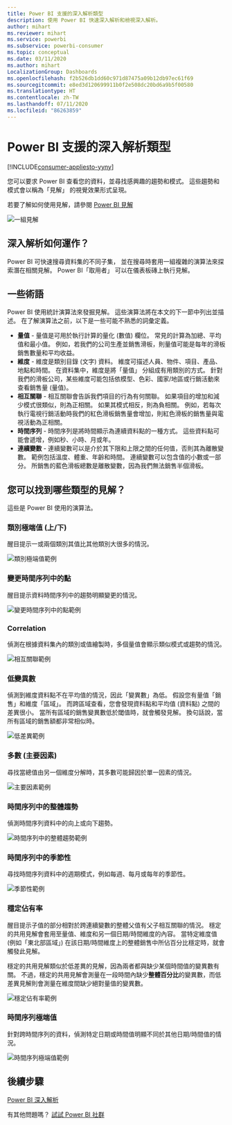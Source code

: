 ```yaml
---
title: Power BI 支援的深入解析類型
description: 使用 Power BI 快速深入解析和檢視深入解析。
author: mihart
ms.reviewer: mihart
ms.service: powerbi
ms.subservice: powerbi-consumer
ms.topic: conceptual
ms.date: 03/11/2020
ms.author: mihart
LocalizationGroup: Dashboards
ms.openlocfilehash: f2b526db1dd60c971d87475a09b12db97ec61f69
ms.sourcegitcommit: e8ed3d120699911b0f2e508dc20bd6a9b5f00580
ms.translationtype: HT
ms.contentlocale: zh-TW
ms.lasthandoff: 07/11/2020
ms.locfileid: "86263859"
---
```

# <a name="types-of-insights-supported-by-power-bi"></a>Power BI 支援的深入解析類型

[!INCLUDE[consumer-appliesto-yyny](../includes/consumer-appliesto-yyny.md)]

您可以要求 Power BI 查看您的資料，並尋找感興趣的趨勢和模式。 這些趨勢和模式會以稱為「見解」  的視覺效果形式呈現。 

若要了解如何使用見解，請參閱 [Power BI 見解](end-user-insights.md)

![一組見解](media/end-user-insight-types/power-bi-insight.png)

## <a name="how-does-insights-work"></a>深入解析如何運作？
Power BI 可快速搜尋資料集的不同子集， 並在搜尋時套用一組複雜的演算法來探索潛在相關見解。 Power BI「取用者」  可以在儀表板磚上執行見解。

## <a name="some-terminology"></a>一些術語
Power BI 使用統計演算法來發掘見解。 這些演算法將在本文的下一節中列出並描述。 在了解演算法之前，以下是一些可能不熟悉的詞彙定義。 

* **量值** - 量值是可用於執行計算的量化 (數值) 欄位。 常見的計算為加總、平均值和最小值。 例如，若我們的公司生產並銷售滑板，則量值可能是每年的滑板銷售數量和平均收益。  
* **維度** - 維度是類別目錄 (文字) 資料。 維度可描述人員、物件、項目、產品、地點和時間。 在資料集中，維度是將「量值」  分組成有用類別的方式。 針對我們的滑板公司，某些維度可能包括依模型、色彩、國家/地區或行銷活動來查看銷售量 (量值)。   
* **相互關聯** - 相互關聯會告訴我們項目的行為有何關聯。  如果項目的增加和減少模式很類似，則為正相關。 如果其模式相反，則為負相關。 例如，若每次執行電視行銷活動時我們的紅色滑板銷售量會增加，則紅色滑板的銷售量與電視活動為正相關。
* **時間序列** - 時間序列是將時間顯示為連續資料點的一種方式。 這些資料點可能會遞增，例如秒、小時、月或年。  
* **連續變數** - 連續變數可以是介於其下限和上限之間的任何值，否則其為離散變數。 範例包括溫度、體重、年齡和時間。 連續變數可以包含值的小數或一部分。 所銷售的藍色滑板總數是離散變數，因為我們無法銷售半個滑板。  

## <a name="what-types-of-insights-can-you-find"></a>您可以找到哪些類型的見解？
這些是 Power BI 使用的演算法。 

### <a name="category-outliers-topbottom"></a>類別極端值 (上/下)
醒目提示一或兩個類別其值比其他類別大很多的情況。  

![類別極端值範例](./media/end-user-insight-types/pbi-auto-insight-types-category-outliers.png)

### <a name="change-points-in-a-time-series"></a>變更時間序列中的點
醒目提示資料時間序列中的趨勢明顯變更的情況。

![變更時間序列中的點範例](./media/end-user-insight-types/pbi-auto-insight-types-changepoint.png)

### <a name="correlation"></a>Correlation
偵測在根據資料集內的類別或值繪製時，多個量值會顯示類似模式或趨勢的情況。

![相互關聯範例](./media/end-user-insight-types/pbi-auto-insight-types-correlation.png)

### <a name="low-variance"></a>低變異數
偵測到維度資料點不在平均值的情況，因此「變異數」為低。 假設您有量值「銷售」和維度「區域」。 而跨區域查看，您會發現資料點和平均值 (資料點) 之間的差異很小。 當所有區域的銷售變異數低於閾值時，就會觸發見解。 換句話說，當所有區域的銷售額都非常相似時。

![低差異範例](./media/end-user-insight-types/power-bi-low-variance.png)

### <a name="majority-major-factors"></a>多數 (主要因素)
尋找當總值由另一個維度分解時，其多數可能歸因於單一因素的情況。  

![主要因素範例](./media/end-user-insight-types/pbi-auto-insight-types-majority.png)

### <a name="overall-trends-in-time-series"></a>時間序列中的整體趨勢
偵測時間序列資料中的向上或向下趨勢。

![時間序列中的整體趨勢範例](./media/end-user-insight-types/pbi-auto-insight-types-trend.png)

### <a name="seasonality-in-time-series"></a>時間序列中的季節性
尋找時間序列資料中的週期模式，例如每週、每月或每年的季節性。

![季節性範例](./media/end-user-insight-types/pbi-auto-insight-types-seasonality-new.png)

### <a name="steady-share"></a>穩定佔有率
醒目提示子值的部分相對於跨連續變數的整體父值有父子相互關聯的情況。 穩定的共用見解會套用至量值、維度和另一個日期/時間維度的內容。 當特定維度值 (例如「東北部區域」) 在該日期/時間維度上的整體銷售中所佔百分比穩定時，就會觸發此見解。

穩定的共用見解類似於低差異的見解，因為兩者都與缺少某個時間值的變異數有關。 不過，穩定的共用見解會測量在一段時間內缺少**整體百分比**的變異數，而低差異見解則會測量在維度間缺少絕對量值的變異數。

![穩定佔有率範例](./media/end-user-insight-types/pbi-auto-insight-types-steadyshare.png)

### <a name="time-series-outliers"></a>時間序列極端值
針對跨時間序列的資料，偵測特定日期或時間值明顯不同於其他日期/時間值的情況。

![時間序列極端值範例](./media/end-user-insight-types/pbi-auto-insight-types-time-series-outliers.png)

## <a name="next-steps"></a>後續步驟
[Power BI 深入解析](end-user-insights.md)

有其他問題嗎？ [試試 Power BI 社群](https://community.powerbi.com/)

